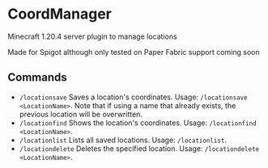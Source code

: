 # CoordManager
Minecraft 1.20.4 server plugin to manage locations

Made for Spigot although only tested on Paper
Fabric support coming soon


## Commands
- `/locationsave` Saves a location's coordinates. Usage: `/locationsave <LocationName>`. Note that if using a name that already exists, the previous location will be overwritten.
- `/locationfind` Shows the location's coordinates. Usage: `/locationfind <LocationName>`.
- `/locationlist` Lists all saved locations. Usage: `/locationlist`.
- `/locationdelete` Deletes the specified location. Usage: `/locationdelete <LocationName>`.
